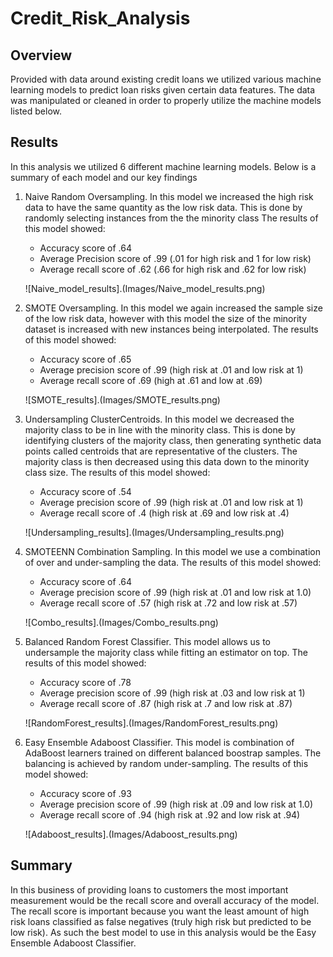 # Credit_Risk_Analysis

## Overview
Provided with data around existing credit loans we utilized various machine learning models to predict loan risks given certain data features.  The data was manipulated or cleaned in order to properly utilize the machine models listed below.

## Results
In this analysis we utilized 6 different machine learning models.  Below is a summary of each model and our key findings

1) Naive Random Oversampling.  In this model we increased the high risk data to have the same quantity as the low risk data. This is done by randomly selecting instances from the the minority class  The results of this model showed:
    * Accuracy score of .64
    * Average Precision score of .99 (.01 for high risk and 1 for low risk)
    * Average recall score of .62 (.66 for high risk and .62 for low risk)

    ![Naive_model_results].(Images/Naive_model_results.png)

2) SMOTE Oversampling.  In this model we again increased the sample size of the low risk data, however with this model the size of the minority dataset is increased with new instances being interpolated.  The results of this model showed:
    * Accuracy score of .65
    * Average precision score of .99 (high risk at .01 and low risk at 1)
    * Average recall score of .69 (high at .61 and low at .69)

    ![SMOTE_results].(Images/SMOTE_results.png)

3) Undersampling ClusterCentroids.  In this model we decreased the majority class to be in line with the minority class.  This is done by identifying clusters of the majority class, then generating synthetic data points called centroids that are representative of the clusters.  The majority class is then decreased using this data down to the minority class size.  The results of this model showed:
    * Accuracy score of .54
    * Average precision score of .99 (high risk at .01 and low risk at 1)
    * Average recall score of .4 (high risk at .69 and low risk at .4)

    ![Undersampling_results].(Images/Undersampling_results.png)

4) SMOTEENN Combination Sampling.  In this model we use a combination of over and under-sampling the data.  The results of this model showed:
    * Accuracy score of .64
    * Average precision score of .99 (high risk at .01 and low risk at 1.0)
    * Average recall score of .57 (high risk at .72 and low risk at .57)

    ![Combo_results].(Images/Combo_results.png)

5) Balanced Random Forest Classifier.  This model allows us to undersample the majority class while fitting an estimator on top.  The results of this model showed:
    * Accuracy score of .78
    * Average precision score of .99 (high risk at .03 and low risk at 1)
    * Average recall score of .87 (high risk at .7 and low risk at .87)

    ![RandomForest_results].(Images/RandomForest_results.png)

6)  Easy Ensemble Adaboost Classifier.  This model is combination of AdaBoost learners trained on different balanced boostrap samples.  The balancing is achieved by random under-sampling.  The results of this model showed:
    * Accuracy score of .93
    * Average precision score of .99 (high risk at .09 and low risk at 1.0)
    * Average recall score of .94 (high risk at .92 and low risk at .94)

    ![Adaboost_results].(Images/Adaboost_results.png)

## Summary
In this business of providing loans to customers the most important measurement would be the recall score and overall accuracy of the model.  The recall score is important because you want the least amount of high risk loans classified as false negatives (truly high risk but predicted to be low risk).  As such the best model to use in this analysis would be the Easy Ensemble Adaboost Classifier.




